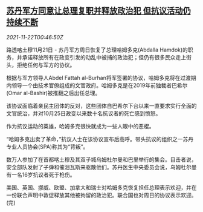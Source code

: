 <!--1637542863000-->
[苏丹军方同意让总理复职并释放政治犯 但抗议活动仍持续不断](https://cn.reuters.com/article/sudan-politics-1121-sun-idCNKBS2I701H)
------

<div><i>2021-11-22T00:46:50Z</i></div><p>路透喀土穆11月21日 - 苏丹军方周日恢复了总理哈姆多克(Abdalla Hamdok)的职务，并承诺释放所有在政变引发的动乱中被捕的政治犯；但仍有很多民众走上街头，拒绝任何与军方的协议。</p><p>根据与军方领导人Abdel Fattah al-Burhan将军签署的协议，哈姆多克将在过渡期内领导一个由技术官僚组成的文官政府。哈姆多克是在2019年前独裁者巴希尔(Omar al-Bashir)被推翻之后出任总理。</p><p>该协议面临着亲民主团体的反对，这些团体自巴希尔下台以来一直要求实行全面的文官统治，并对10月25日政变以来数十名抗议者的死亡感到愤怒。</p><p>作为抗议运动的英雄，哈姆多克很快就成为一些人眼中的恶棍。</p><p>“哈姆多克出卖了革命，”抗议人士在该协议宣布后高呼。带头抗议的组织之一苏丹专业人员协会(SPA)称其为“背叛”。</p><p>数万人参加了在首都喀土穆及其双子城乌姆杜尔曼和巴里举行的集会。目击者说，安全部队发射了子弹和催泪瓦斯来驱散他们。苏丹医生中央委员会说，乌姆杜尔曼有一名16岁抗议者死于枪伤。</p><p>美国、英国、挪威、欧盟、加拿大和瑞士对哈姆多克恢复担任总理表示欢迎，并在一份联合声明中敦促释放其他被拘留的政治犯。联合国也对周日的协议表示欢迎。(完)</p>

